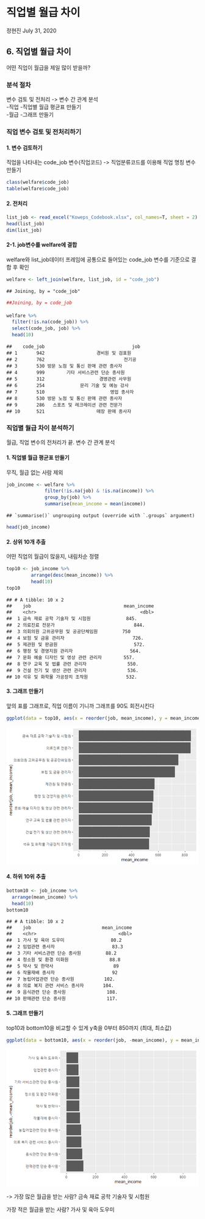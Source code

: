 직업별 월급 차이
================
정현진
July 31, 2020

## 6\. 직업별 월급 차이

어떤 직업이 월급을 제일 많이 받을까?

### 분석 절차

변수 검토 및 전처리 -\> 변수 간 관계 분석  
\-직업 -직업별 월급 평균표 만들기  
\-월급 -그래프 만들기

### 직업 변수 검토 및 전처리하기

#### 1\. 변수 검토하기

직업을 나타내는 code\_job 변수(직업코드) -\> 직업분류코드를 이용해 직업 명칭 변수 만들기

``` r
class(welfare$code_job)
table(welfare$code_job)
```

#### 2\. 전처리

``` r
list_job <- read_excel("Koweps_Codebook.xlsx", col_names=T, sheet = 2)
head(list_job)
dim(list_job)
```

#### 2-1. job변수를 welfare에 결합

welfare와 list\_job데이터 프레임에 공통으로 들어있는 code\_job 변수를 기준으로 결합 후 확인

``` r
welfare <- left_join(welfare, list_job, id = "code_job")
```

    ## Joining, by = "code_job"

``` r
##Joining, by = code_job

welfare %>% 
  filter(!is.na(code_job)) %>% 
  select(code_job, job) %>% 
  head(10)
```

    ##    code_job                                job
    ## 1       942                   경비원 및 검표원
    ## 2       762                             전기공
    ## 3       530 방문 노점 및 통신 판매 관련 종사자
    ## 4       999        기타 서비스관련 단순 종사원
    ## 5       312                    경영관련 사무원
    ## 6       254             문리 기술 및 예능 강사
    ## 7       510                        영업 종사자
    ## 8       530 방문 노점 및 통신 판매 관련 종사자
    ## 9       286   스포츠 및 레크레이션 관련 전문가
    ## 10      521                   매장 판매 종사자

### 직업별 월급 차이 분석하기

월급, 직업 변수의 전처리가 끝. 변수 간 관계 분석

#### 1\. 직업별 월급 평균표 만들기

무직, 월급 없는 사람 제외

``` r
job_income <- welfare %>% 
              filter(!is.na(job) & !is.na(income)) %>% 
              group_by(job) %>% 
              summarise(mean_income = mean(income))
```

    ## `summarise()` ungrouping output (override with `.groups` argument)

``` r
head(job_income)
```

#### 2\. 상위 10개 추출

어떤 직업의 월급이 많을지, 내림차순 정렬

``` r
top10 <- job_income %>% 
         arrange(desc(mean_income)) %>% 
         head(10)
top10
```

    ## # A tibble: 10 x 2
    ##    job                                  mean_income
    ##    <chr>                                      <dbl>
    ##  1 금속 재료 공학 기술자 및 시험원             845.
    ##  2 의료진료 전문가                             844.
    ##  3 의회의원 고위공무원 및 공공단체임원         750 
    ##  4 보험 및 금융 관리자                         726.
    ##  5 제관원 및 판금원                            572.
    ##  6 행정 및 경영지원 관리자                     564.
    ##  7 문화 예술 디자인 및 영상 관련 관리자        557.
    ##  8 연구 교육 및 법률 관련 관리자               550.
    ##  9 건설 전기 및 생산 관련 관리자               536.
    ## 10 석유 및 화학물 가공장치 조작원              532.

#### 3\. 그래프 만들기

앞의 표를 그래프로, 직업 이름이 기니까 그래프를 90도 회전시킨다

``` r
ggplot(data = top10, aes(x = reorder(job, mean_income), y = mean_income)) + geom_col() + coord_flip()
```

![](welfare06_files/figure-gfm/unnamed-chunk-7-1.png)<!-- -->

#### 4\. 하위 10위 추출

``` r
bottom10 <- job_income %>% 
  arrange(mean_income) %>% 
  head(10)
bottom10
```

    ## # A tibble: 10 x 2
    ##    job                          mean_income
    ##    <chr>                              <dbl>
    ##  1 가사 및 육아 도우미                 80.2
    ##  2 임업관련 종사자                     83.3
    ##  3 기타 서비스관련 단순 종사원         88.2
    ##  4 청소원 및 환경 미화원               88.8
    ##  5 약사 및 한약사                      89  
    ##  6 작물재배 종사자                     92  
    ##  7 농립어업관련 단순 종사원           102. 
    ##  8 의료 복지 관련 서비스 종사자       104. 
    ##  9 음식관련 단순 종사원               108. 
    ## 10 판매관련 단순 종사원               117.

#### 5\. 그래프 만들기

top10과 bottom10을 비교할 수 있게 y축을 0부터 850까지 (최대, 최소값)

``` r
ggplot(data = bottom10, aes(x = reorder(job, -mean_income), y = mean_income)) + geom_col() + coord_flip() + ylim(0, 850)
```

![](welfare06_files/figure-gfm/unnamed-chunk-9-1.png)<!-- -->

\-\> 가장 많은 월급을 받는 사람? 금속 재료 공학 기술자 및 시험원

가장 적은 월급을 받는 사람? 가사 및 육아 도우미
